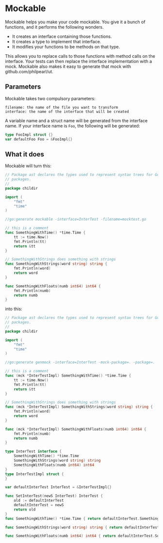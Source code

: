 # Mockable #

Mockable helps you make your code mockable. You give it a bunch of functions, and it performs the following wonders.

- It creates an interface containing those functions.
- It creates a type to implement that interface.
- It modifies your functions to be methods on that type.

This allows you to replace calls to those functions with method calls on the interface. Your tests can then replace the interface implementation with a mock. Mockable also makes it easy to generate that mock with github.com/philpearl/ut.

## Parameters ##

Mockable takes two compulsory parameters:
```
filename: the name of the file you want to transform
interface: the name of the interface that will be created
```

A variable name and a struct name will be generated from the interface name. If your interface name is `Foo`, the following
will be generated:
```go
type FooImpl struct {}
var defaultFoo Foo = &FooImpl{}
```

## What it does ##

Mockable will turn this:

```go
// Package ast declares the types used to represent syntax trees for Go
// packages.
//
package childir

import (
	"fmt"
	"time"
)

//go:generate mockable -interface=InterTest -filename=mocktest.go

// this is a comment
func SomethingWithTime() *time.Time {
	tt := time.Now()
	fmt.Println(tt)
	return &tt
}

// SomethingWithStrings does something with strings
func SomethingWithStrings(word string) string {
	fmt.Println(word)
	return word
}

func SomethingWithFloats(numb int64) int64 {
	fmt.Println(numb)
	return numb
}
```

into this:
```go
// Package ast declares the types used to represent syntax trees for Go
// packages.
//
package childir

import (
	"fmt"
	"time"
)

//go:generate genmock -interface=InterTest -mock-package=. -package=.

// this is a comment
func (mck *InterTestImpl) SomethingWithTime() *time.Time {
	tt := time.Now()
	fmt.Println(tt)
	return &tt
}

// SomethingWithStrings does something with strings
func (mck *InterTestImpl) SomethingWithStrings(word string) string {
	fmt.Println(word)
	return word
}

func (mck *InterTestImpl) SomethingWithFloats(numb int64) int64 {
	fmt.Println(numb)
	return numb
}

type InterTest interface {
	SomethingWithTime() *time.Time
	SomethingWithStrings(word string) string
	SomethingWithFloats(numb int64) int64
}
type InterTestImpl struct {
}

var defaultInterTest InterTest = &InterTestImpl{}

func SetInterTest(newS InterTest) InterTest {
	old := defaultInterTest
	defaultInterTest = newS
	return old
}
func SomethingWithTime() *time.Time { return defaultInterTest.SomethingWithTime() }

func SomethingWithStrings(word string) string { return defaultInterTest.SomethingWithStrings(word) }

func SomethingWithFloats(numb int64) int64 { return defaultInterTest.SomethingWithFloats(numb) }

```
